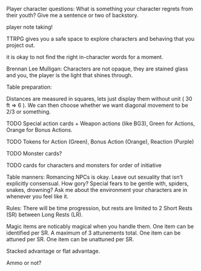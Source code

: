 
Player character questions:
  What is something your character regrets from their youth?
  Give me a sentence or two of backstory.

player note taking! 

TTRPG gives you a safe space to explore characters 
and behaving that you project out.

it is okay to not find the right in-character words for a moment.

Brennan Lee Mulligan: Characters are not opaque, they are stained glass and you, 
the player is the light that shines through.


Table preparation:

  Distances are measured in squares, lets just display them without unit ( 30 ft => 6 ).
  We can then choose whether we want diagonal movement to be 2/3 or something.


  TODO Special action cards + Weapon actions (like BG3), 
    Green for Actions, Orange for Bonus Actions.
    
  TODO Tokens for Action (Green), Bonus Action (Orange), Reaction (Purple)

  TODO Monster cards? 

  TODO cards for characters and monsters for order of initiative


Table manners:
  Romancing NPCs is okay.
  Leave out sexuality that isn't explicitly consensual.
  How gory?
  Special fears to be gentle with, spiders, snakes, drowning?
  Ask me about the environment your characters are in whenever you feel like it.



Rules:
  There will be time progression, but rests are limited to 2 Short Rests (SR) between Long Rests (LR).

  Magic items are noticably magical when you handle them.
  One item can be identified per SR.
  A maximum of 3 attunements total.
  One item can be attuned per SR.
  One item can be unattuned per SR.


  Stacked advantage or flat advantage.

  Ammo or not?